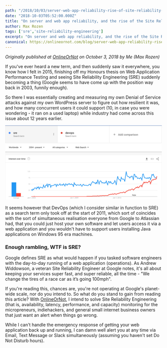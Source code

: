```yaml
---
path: "/2018/10/03/server-web-app-reliability-rise-of-site-reliability-engineer-sre"
date: "2018-10-03T05:52:00.000Z"
title: "On server and web app reliability, and the rise of the Site Reliability Engineer (SRE)"
author: Max Rozen
tags: ['sre','site-reliability-engineering']
excerpt: "On server and web app reliability, and the rise of the Site Reliability Engineer (SRE)"
canonical: https://onlineornot.com/blog/server-web-app-reliability-rise-of-site-reliability-engineer-sre
---
```


_Originally published at <a href="https://onlineornot.com/blog/server-web-app-reliability-rise-of-site-reliability-engineer-sre">OnlineOrNot</a> on October 3, 2018 by Me (Max Rozen)_

If you've ever heard a new term, and then suddenly saw it everywhere, you know how I felt in 2015, finishing off my Honours thesis on Web Application Performance Testing and seeing Site Reliability Engineering (SRE) suddenly becoming a thing (Google seems to have come up with the position way back in 2003, funnily enough).

So there I was essentially creating and measuring my own Denial of Service attacks against my own WordPress server to figure out how resilient it was, and how many concurrent users it could support (10, in case you were wondering - it ran on a used laptop) while industry had come across this issue about 12 years earlier.

![SRE vs DevOps - Search Volume](sre-vs-devops.png)

It seems however that DevOps (which I consider similar in function to SRE) as a search term only took off at the start of 2011, which sort of coincides with the sort of simultaneous realisation everyone from Google to Atlassian had, that you could just host your own software and let users access it via a web application and you wouldn't have to support users installing Java applications on Windows 95 era machines.

### Enough rambling, WTF is SRE?

Google defines SRE as what would happen if you tasked software engineers with the day-to-day running of a web application (operations). As Andrew Widdowson, a veteran Site Reliability Engineer at Google notes, it's all about keeping your services super fast, and super reliable, all the time - "We change the tires of a race car as it’s going 100mph".

If you're reading this, chances are, you're not operating at Google's planet-wide scale, nor do you intend to. So what do you stand to gain from reading this article? With [OnlineOrNot](https://onlineornot.com), I intend to solve Site Reliability Engineering (that is, availability, latency, performance, and capacity) monitoring for the micropreneurs, indiehackers, and general small internet business owners that just want an alert when things go wrong.

While I can't handle the emergency response of getting your web application back up and running, I can damn well alert you at any time via Email, Text Message or Slack simultaneously (assuming you haven't set Do Not Disturb hours).

